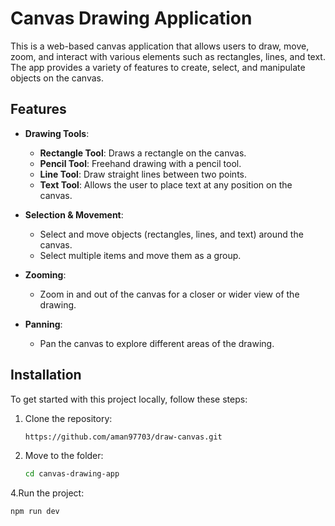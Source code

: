 # Canvas Drawing Application

This is a web-based canvas application that allows users to draw, move, zoom, and interact with various elements such as rectangles, lines, and text. The app provides a variety of features to create, select, and manipulate objects on the canvas.

## Features

- **Drawing Tools**:
  - **Rectangle Tool**: Draws a rectangle on the canvas.
  - **Pencil Tool**: Freehand drawing with a pencil tool.
  - **Line Tool**: Draw straight lines between two points.
  - **Text Tool**: Allows the user to place text at any position on the canvas.
- **Selection & Movement**:

  - Select and move objects (rectangles, lines, and text) around the canvas.
  - Select multiple items and move them as a group.

- **Zooming**:

  - Zoom in and out of the canvas for a closer or wider view of the drawing.

- **Panning**:
  - Pan the canvas to explore different areas of the drawing.

## Installation

To get started with this project locally, follow these steps:

1. Clone the repository:

   ```bash
   https://github.com/aman97703/draw-canvas.git

   ```

2. Move to the folder:
   ```bash
   cd canvas-drawing-app
   ```

4.Run the project:
   ```bash
   npm run dev
   ```
